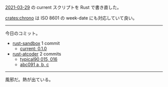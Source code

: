 [2021-03-29] の current スクリプトを Rust で書き直した。

[crates:chrono] は ISO 8601 の week-date にも対応していて良い。

---

今日のコミット。

- [rust-sandbox](https://github.com/bouzuya/rust-sandbox) 1 commit
  - [current: 0.1.0](https://github.com/bouzuya/rust-sandbox/commit/85e98e69c6c6893236d69880a40a08a3b5361c07)
- [rust-atcoder](https://github.com/bouzuya/rust-atcoder) 2 commits
  - [typical90 015, 016](https://github.com/bouzuya/rust-atcoder/commit/537d605e89af7265f0c6dc6226182b48e60e7b80)
  - [abc091 a, b, c](https://github.com/bouzuya/rust-atcoder/commit/5850db7af56ee5698ab6ec4a77eeb370b58ee545)

---

風邪だ。熱が出ている。

[2021-03-29]: https://blog.bouzuya.net/2021/03/29/
[crates:chrono]: https://crates.io/crates/chrono
